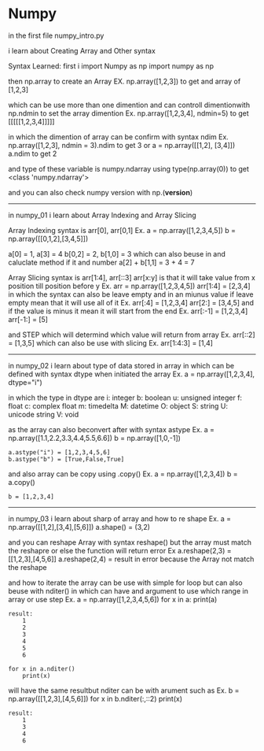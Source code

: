# Numpy

in the first file numpy_intro.py

i learn about Creating Array and Other syntax

Syntax Learned:
first i import Numpy as np
import numpy as np

then np.array to create an Array
EX. np.array([1,2,3]) to get and array of [1,2,3]

which can be use more than one dimention and can controll dimentionwith
np.ndmin to set the array dimention
Ex. np.array([1,2,3,4], ndmin=5) to get [[[[[1,2,3,4]]]]]

in which the dimention of array can be confirm with syntax ndim
Ex. np.array([1,2,3], ndmin = 3).ndim to get 3 or
a = np.array([[1,2], [3,4]])
a.ndim to get 2

and type of these variable is numpy.ndarray
using type(np.array(0)) to get <class 'numpy.ndarray'>

and you can also check numpy version with np.(**version**)

---

in numpy_01 i learn about Array Indexing and Array Slicing

Array Indexing syntax is
arr[0], arr[0,1]
Ex. a = np.array([1,2,3,4,5])
b = np.array([[0,1,2],[3,4,5]])

a[0] = 1, a[3] = 4
b[0,2] = 2, b[1,0] = 3
which can also beuse in and caluclate method if it and number
a[2] + b[1,1] = 3 + 4 = 7

Array Slicing syntax is
arr[1:4], arr[::3]
arr[x:y] is that it will take value from x position till position before y
Ex. arr = np.array([1,2,3,4,5])
arr[1:4] = [2,3,4]
in which the syntax can also be leave empty and in an miunus value
if leave empty mean that it will use all of it
Ex. arr[:4] = [1,2,3,4]
arr[2:] = [3,4,5]
and if the value is minus it mean it will start from the end
Ex. arr[:-1] = [1,2,3,4]
arr[-1:] = [5]

and STEP which will determind which value will return from array
Ex. arr[::2] = [1,3,5]
which can also be use with slicing
Ex. arr[1:4:3] = [1,4]

---

in numpy_02 i learn about
type of data stored in array in which can be defined with syntax
dtype when initiated the array
Ex. a = np.array([1,2,3,4], dtype="i")

in which the type in dtype are
i: integer
b: boolean
u: unsigned integer
f: float
c: complex float
m: timedelta
M: datetime
O: object
S: string
U: unicode string
V: void

as the array can also beconvert after with syntax astype
Ex. a = np.array([1.1,2.2,3.3,4.4,5.5,6.6])
b = np.array([1,0,-1])

    a.astype("i") = [1,2,3,4,5,6]
    b.astype("b") = [True,False,True]

and also array can be copy using .copy()
Ex. a = np.array([1,2,3,4])
b = a.copy()

    b = [1,2,3,4]

---

in numpy_03 i learn about sharp of array and how to re shape
Ex. a = np.array([[1,2],[3,4],[5,6]])
a.shape() = (3,2)

and you can reshape Array with syntax reshape() but the array must match the reshapre
or else the function will return error
Ex a.reshape(2,3) = [[1,2,3],[4,5,6]]
a.reshape(2,4) = result in error because the Array not match the reshape

and how to iterate the array can be use with simple for loop
but can also beuse with nditer() in which can have and argument to use which range in array or use step
Ex. a = np.array([1,2,3,4,5,6])
for x in a:
print(a)

    result:
        1
        2
        3
        4
        5
        6

    for x in a.nditer()
        print(x)

will have the same resultbut nditer can be with arument such as
Ex. b = np.array([[1,2,3],[4,5,6]])
for x in b.nditer(:,::2)
print(x)

    result:
        1
        3
        4
        6
